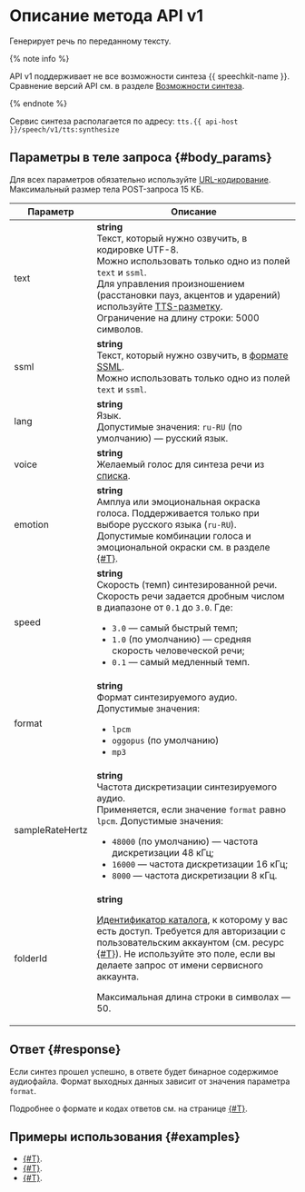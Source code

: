 # Описание метода API v1

Генерирует речь по переданному тексту.

{% note info %}

API v1 поддерживает не все возможности синтеза {{ speechkit-name }}. Сравнение версий API см. в разделе [Возможности синтеза](index.md#features).

{% endnote %}

Сервис синтеза располагается по адресу: `tts.{{ api-host }}/speech/v1/tts:synthesize`

## Параметры в теле запроса {#body_params}

Для всех параметров обязательно используйте [URL-кодирование](https://datatracker.ietf.org/doc/html/rfc3986#section-2). Максимальный размер тела POST-запроса 15 КБ.

Параметр | Описание
----- | -----
text | **string**<br>Текст, который нужно озвучить, в кодировке UTF-8.<br>Можно использовать только одно из полей `text` и `ssml`.<br>Для управления произношением (расстановки пауз, акцентов и ударений) используйте [TTS-разметку](markup/tts-markup.md).<br>Ограничение на длину строки: 5000 символов.
ssml | **string**<br>Текст, который нужно озвучить, в [формате SSML](markup/ssml.md).<br>Можно использовать только одно из полей `text` и `ssml`.
lang | **string**<br>Язык.<br/>Допустимые значения: `ru-RU` (по умолчанию) — русский язык.
voice | **string**<br>Желаемый голос для синтеза речи из [списка](voices.md). 
emotion | **string**<br>Амплуа или эмоциональная окраска голоса. Поддерживается только при выборе русского языка (`ru-RU`). Допустимые комбинации голоса и эмоциональной окраски см. в разделе [{#T}](voices.md).
speed | **string**<br>Скорость (темп) синтезированной речи.<br/>Скорость речи задается дробным числом в диапазоне от `0.1` до `3.0`. Где:<ul><li>`3.0` — самый быстрый темп;</li><li>`1.0` (по умолчанию) — средняя скорость человеческой речи;</li><li>`0.1` — самый медленный темп.</li></ul>
format | **string**<br>Формат синтезируемого аудио.<br/>Допустимые значения:<ul><li>`lpcm`</li><li>`oggopus` (по умолчанию)</li> <li>`mp3`</li></ul>
sampleRateHertz | **string**<br>Частота дискретизации синтезируемого аудио.<br/>Применяется, если значение `format` равно `lpcm`. Допустимые значения:<ul><li>`48000` (по умолчанию) — частота дискретизации 48 кГц;</li><li>`16000` — частота дискретизации 16 кГц;</li><li>`8000` — частота дискретизации 8 кГц.</li></ul>
folderId | **string**<br><p>[Идентификатор каталога](../../resource-manager/operations/folder/get-id.md), к которому у вас есть доступ. Требуется для авторизации с пользовательским аккаунтом (см. ресурс [{#T}](../concepts/auth.md)). Не используйте это поле, если вы делаете запрос от имени сервисного аккаунта.</p> <p>Максимальная длина строки в символах — 50.</p>

## Ответ {#response}

Если синтез прошел успешно, в ответе будет бинарное содержимое аудиофайла. Формат выходных данных зависит от значения параметра `format`.

Подробнее о формате и кодах ответов см. на странице [{#T}](../concepts/response.md). 

## Примеры использования {#examples}

* [{#T}](api/tts-wav.md).
* [{#T}](api/tts-ogg.md).
* [{#T}](api/tts-ssml.md).
